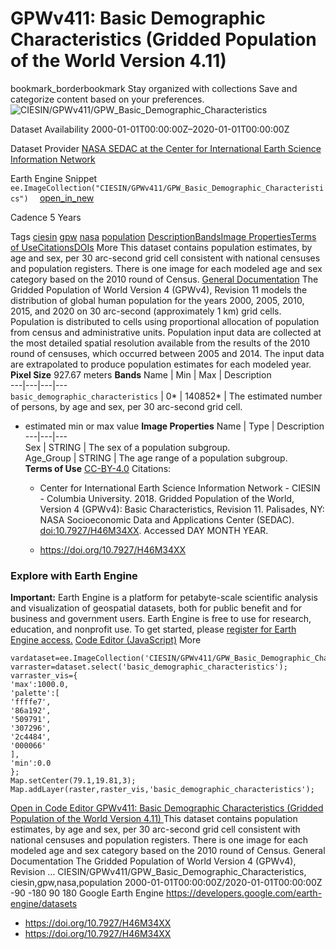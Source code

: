  
#  GPWv411: Basic Demographic Characteristics (Gridded Population of the World Version 4.11) 
bookmark_borderbookmark Stay organized with collections  Save and categorize content based on your preferences.
![CIESIN/GPWv411/GPW_Basic_Demographic_Characteristics](https://developers.google.com/earth-engine/datasets/images/CIESIN/CIESIN_GPWv411_GPW_Basic_Demographic_Characteristics_sample.png) 

Dataset Availability
    2000-01-01T00:00:00Z–2020-01-01T00:00:00Z 

Dataset Provider
     [ NASA SEDAC at the Center for International Earth Science Information Network ](https://doi.org/10.7927/H46M34XX) 

Earth Engine Snippet
     `    ee.ImageCollection("CIESIN/GPWv411/GPW_Basic_Demographic_Characteristics")   ` [ open_in_new ](https://code.earthengine.google.com/?scriptPath=Examples:Datasets/CIESIN/CIESIN_GPWv411_GPW_Basic_Demographic_Characteristics) 

Cadence
    5 Years 

Tags
     [ciesin](https://developers.google.com/earth-engine/datasets/tags/ciesin) [gpw](https://developers.google.com/earth-engine/datasets/tags/gpw) [nasa](https://developers.google.com/earth-engine/datasets/tags/nasa) [population](https://developers.google.com/earth-engine/datasets/tags/population)
[Description](https://developers.google.com/earth-engine/datasets/catalog/CIESIN_GPWv411_GPW_Basic_Demographic_Characteristics#description)[Bands](https://developers.google.com/earth-engine/datasets/catalog/CIESIN_GPWv411_GPW_Basic_Demographic_Characteristics#bands)[Image Properties](https://developers.google.com/earth-engine/datasets/catalog/CIESIN_GPWv411_GPW_Basic_Demographic_Characteristics#image-properties)[Terms of Use](https://developers.google.com/earth-engine/datasets/catalog/CIESIN_GPWv411_GPW_Basic_Demographic_Characteristics#terms-of-use)[Citations](https://developers.google.com/earth-engine/datasets/catalog/CIESIN_GPWv411_GPW_Basic_Demographic_Characteristics#citations)[DOIs](https://developers.google.com/earth-engine/datasets/catalog/CIESIN_GPWv411_GPW_Basic_Demographic_Characteristics#dois) More
This dataset contains population estimates, by age and sex, per 30 arc-second grid cell consistent with national censuses and population registers. There is one image for each modeled age and sex category based on the 2010 round of Census.
[General Documentation](https://sedac.ciesin.columbia.edu/data/set/gpw-v4-basic-demographic-characteristics-rev11/docs)
The Gridded Population of World Version 4 (GPWv4), Revision 11 models the distribution of global human population for the years 2000, 2005, 2010, 2015, and 2020 on 30 arc-second (approximately 1 km) grid cells. Population is distributed to cells using proportional allocation of population from census and administrative units. Population input data are collected at the most detailed spatial resolution available from the results of the 2010 round of censuses, which occurred between 2005 and 2014. The input data are extrapolated to produce population estimates for each modeled year.
**Pixel Size** 927.67 meters 
**Bands**
Name | Min | Max | Description  
---|---|---|---  
`basic_demographic_characteristics` |  0*  |  140852*  | The estimated number of persons, by age and sex, per 30 arc-second grid cell.  
* estimated min or max value 
**Image Properties**
Name | Type | Description  
---|---|---  
Sex | STRING | The sex of a population subgroup.  
Age_Group | STRING | The age range of a population subgroup.  
**Terms of Use**
[CC-BY-4.0](https://spdx.org/licenses/CC-BY-4.0.html)
Citations:
  * Center for International Earth Science Information Network - CIESIN - Columbia University. 2018. Gridded Population of the World, Version 4 (GPWv4): Basic Characteristics, Revision 11. Palisades, NY: NASA Socioeconomic Data and Applications Center (SEDAC). [doi:10.7927/H46M34XX](https://doi.org/10.7927/H46M34XX). Accessed DAY MONTH YEAR.


  * [ https://doi.org/10.7927/H46M34XX ](https://doi.org/10.7927/H46M34XX)


### Explore with Earth Engine
**Important:** Earth Engine is a platform for petabyte-scale scientific analysis and visualization of geospatial datasets, both for public benefit and for business and government users. Earth Engine is free to use for research, education, and nonprofit use. To get started, please [register for Earth Engine access.](https://console.cloud.google.com/earth-engine)
[Code Editor (JavaScript)](https://developers.google.com/earth-engine/datasets/catalog/CIESIN_GPWv411_GPW_Basic_Demographic_Characteristics#code-editor-javascript-sample) More
```
vardataset=ee.ImageCollection('CIESIN/GPWv411/GPW_Basic_Demographic_Characteristics').first();
varraster=dataset.select('basic_demographic_characteristics');
varraster_vis={
'max':1000.0,
'palette':[
'ffffe7',
'86a192',
'509791',
'307296',
'2c4484',
'000066'
],
'min':0.0
};
Map.setCenter(79.1,19.81,3);
Map.addLayer(raster,raster_vis,'basic_demographic_characteristics');
```
[ Open in Code Editor ](https://code.earthengine.google.com/?scriptPath=Examples:Datasets/CIESIN/CIESIN_GPWv411_GPW_Basic_Demographic_Characteristics)
[ GPWv411: Basic Demographic Characteristics (Gridded Population of the World Version 4.11) ](https://developers.google.com/earth-engine/datasets/catalog/CIESIN_GPWv411_GPW_Basic_Demographic_Characteristics)
This dataset contains population estimates, by age and sex, per 30 arc-second grid cell consistent with national censuses and population registers. There is one image for each modeled age and sex category based on the 2010 round of Census. General Documentation The Gridded Population of World Version 4 (GPWv4), Revision …
CIESIN/GPWv411/GPW_Basic_Demographic_Characteristics, ciesin,gpw,nasa,population 
2000-01-01T00:00:00Z/2020-01-01T00:00:00Z
-90 -180 90 180 
Google Earth Engine
https://developers.google.com/earth-engine/datasets
  * [ https://doi.org/10.7927/H46M34XX ](https://doi.org/https://doi.org/10.7927/H46M34XX)
  * [ https://doi.org/10.7927/H46M34XX ](https://doi.org/https://developers.google.com/earth-engine/datasets/catalog/CIESIN_GPWv411_GPW_Basic_Demographic_Characteristics)


